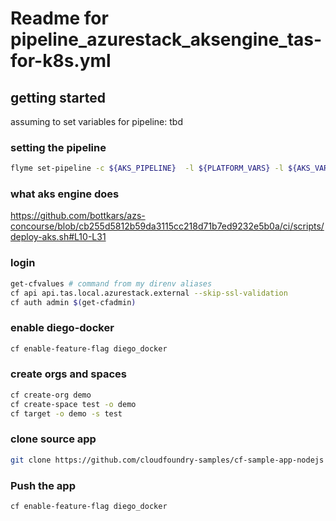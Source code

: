 # Readme for pipeline_azurestack_aksengine_tas-for-k8s.yml

## getting started
assuming to set variables for pipeline:
tbd

### setting the pipeline
```bash
flyme set-pipeline -c ${AKS_PIPELINE}  -l ${PLATFORM_VARS} -l ${AKS_VARS} -p ${AKS_CLUSTER} -v tas_k8s_domain=tas.local.azurestack.external
```

### what aks engine does


https://github.com/bottkars/azs-concourse/blob/cb255d5812b59da3115cc218d71b7ed9232e5b0a/ci/scripts/deploy-aks.sh#L10-L31

### login
```bash
get-cfvalues # command from my direnv aliases
cf api api.tas.local.azurestack.external --skip-ssl-validation
cf auth admin $(get-cfadmin)
```

### enable diego-docker

```bash
cf enable-feature-flag diego_docker
```

### create orgs and spaces
```bash
cf create-org demo
cf create-space test -o demo
cf target -o demo -s test
```

### clone source app

```bash
git clone https://github.com/cloudfoundry-samples/cf-sample-app-nodejs
```


### Push the app
```bash
cf enable-feature-flag diego_docker
```
